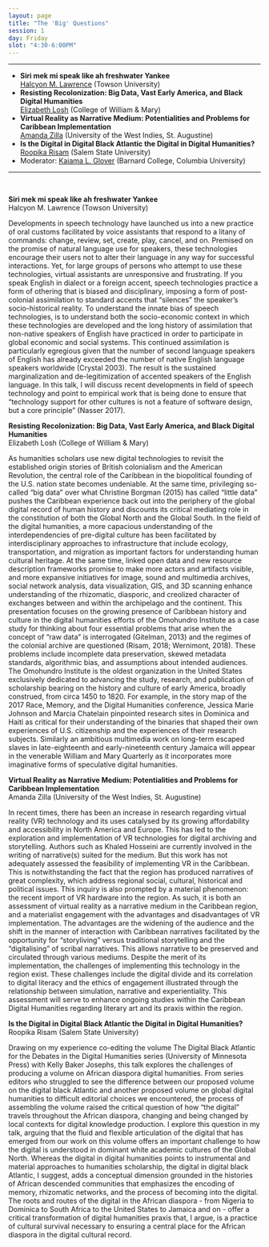 ```yaml
---
layout: page
title: "The 'Big' Questions"
session: 1
day: Friday
slot: "4:30-6:00PM"
---
```



---

- **Siri mek mi speak like ah freshwater Yankee**\
[Halcyon M. Lawrence]({{site.baseurl}}/bios/index.html#halcyon-m-lawrence) (Towson University)
- **Resisting Recolonization: Big Data, Vast Early America, and Black Digital Humanities**\
[Elizabeth Losh]({{site.baseurl}}/bios/index.html#elizabeth-losh) (College of William & Mary)
- **Virtual Reality as Narrative Medium: Potentialities and Problems for Caribbean Implementation**\
[Amanda Zilla]({{site.baseurl}}/bios/index.html#amanda-zilla) (University of the West Indies, St. Augustine) 
- **Is the Digital in Digital Black Atlantic the Digital in Digital Humanities?**\
[Roopika Risam]({{site.baseurl}}/bios/index.html#roopika-risam) (Salem State University)
- Moderator: [Kaiama L. Glover]({{site.baseurl}}/bios/index.html#kaiama-l-glover) (Barnard College, Columbia University)

---

<br>

**Siri mek mi speak like ah freshwater Yankee**\
Halcyon M. Lawrence (Towson University)

Developments in speech technology have launched us into a new practice of oral
customs facilitated by voice assistants that respond to a litany of commands: change,
review, set, create, play, cancel, and on. Premised on the promise of natural language use
for speakers, these technologies encourage their users not to alter their language in any
way for successful interactions. Yet, for large groups of persons who attempt to use these
technologies, virtual assistants are unresponsive and frustrating. If you speak English in
dialect or a foreign accent, speech technologies practice a form of othering that is biased
and disciplinary, imposing a form of post-colonial assimilation to standard accents that
“silences” the speaker’s socio-historical reality. To understand the innate bias of speech
technologies, is to understand both the socio-economic context in which these technologies
are developed and the long history of assimilation that non-native speakers of English have
practiced in order to participate in global economic and social systems. This continued
assimilation is particularly egregious given that the number of second language speakers of
English has already exceeded the number of native English language speakers worldwide
(Crystal 2003). The result is the sustained marginalization and de-legitimization of
accented speakers of the English language. In this talk, I will discuss recent developments
in field of speech technology and point to empirical work that is being done to ensure that
“technology support for other cultures is not a feature of software design, but a core
principle” (Nasser 2017).


**Resisting Recolonization: Big Data, Vast Early America, and Black Digital Humanities**\
Elizabeth Losh (College of William & Mary)

As humanities scholars use new digital technologies to revisit the established origin stories of British colonialism and the American Revolution, the central role of the Caribbean in the biopolitical founding of the U.S. nation state becomes undeniable. At the same time, privileging so-called “big data” over what Christine Borgman (2015) has called “little data” pushes the Caribbean experience back out into the periphery of the global digital record of human history and discounts its critical mediating role in the constitution of both the Global North and the Global South. In the field of the digital humanities, a more capacious understanding of the interdependencies of pre-digital culture has been facilitated by interdisciplinary approaches to infrastructure that include ecology, transportation, and migration as important factors for understanding human cultural heritage. At the same time, linked open data and new resource description frameworks promise to make more actors and artifacts visible, and more expansive initiatives for image, sound and multimedia archives, social network analysis, data visualization, GIS, and 3D scanning enhance understanding of the rhizomatic, diasporic, and creolized character of exchanges between and within the archipelago and the continent. This presentation focuses on the growing presence of Caribbean history and culture in the digital humanities efforts of the Omohundro Institute as a case study for thinking about four essential problems that arise when the concept of “raw data” is interrogated (Gitelman, 2013) and the regimes of the colonial archive are questioned (Risam, 2018; Wernimont, 2018). These problems include incomplete data preservation, skewed metadata standards, algorithmic bias, and assumptions about intended audiences. The Omohundro Institute is the oldest organization in the United States exclusively dedicated to advancing the study, research, and publication of scholarship bearing on the history and culture of early America, broadly construed, from circa 1450 to 1820. For example, in the story map of the 2017 Race, Memory, and the Digital Humanities conference, Jessica Marie Johnson and Marcia Chatelain pinpointed research sites in Dominica and Haiti as critical for their understanding of the binaries that shaped their own experiences of U.S. citizenship and the experiences of their research subjects. Similarly an ambitious multimedia work on long-term escaped slaves in late-eighteenth and early-nineteenth century Jamaica will appear in the venerable William and Mary Quarterly as it incorporates more imaginative forms of speculative digital humanities.

**Virtual Reality as Narrative Medium: Potentialities and Problems for Caribbean Implementation**\
Amanda Zilla (University of the West Indies, St. Augustine) 

In recent times, there has been an increase in research regarding virtual reality (VR) technology and its uses catalysed by its growing affordability and accessibility in North America and Europe. This has led to the exploration and implementation of VR technologies for digital archiving and storytelling. Authors such as Khaled Hosseini are currently involved in the writing of narrative(s) suited for the medium. But this work has not adequately assessed the feasibility of implementing VR in the Caribbean. This is notwithstanding the fact that the region has produced narratives of great complexity, which address regional social, cultural, historical and political issues. This inquiry is also prompted by a material phenomenon: the recent import of VR hardware into the region. As such, it is both an assessment of virtual reality as a narrative medium in the Caribbean region, and a materialist engagement with the advantages and disadvantages of VR implementation. The advantages are the widening of the audience and the shift in the manner of interaction with Caribbean narratives facilitated by the opportunity for “storyliving” versus traditional storytelling and the “digitalising” of scribal narratives. This allows narrative to be preserved and circulated through various mediums. Despite the merit of its implementation, the challenges of implementing this technology in the region exist. These challenges include the digital divide and its correlation to digital literacy and the ethics of engagement illustrated through the relationship between simulation, narrative and experientiality. This assessment will serve to enhance ongoing studies within the Caribbean Digital Humanities regarding literary art and its praxis within the region.

**Is the Digital in Digital Black Atlantic the Digital in Digital Humanities?**\
Roopika Risam (Salem State University)

Drawing on my experience co-editing the volume The Digital Black Atlantic for the Debates in the Digital Humanities series (University of Minnesota Press) with Kelly Baker Josephs, this talk explores the challenges of producing a volume on African diaspora digital humanities. From series editors who struggled to see the difference between our proposed volume on the digital black Atlantic and another proposed volume on global digital humanities to difficult editorial choices we encountered, the process of assembling the volume raised the critical question of how “the digital” travels throughout the African diaspora, changing and being changed by local contexts for digital knowledge production. I explore this question in my talk, arguing that the fluid and flexible articulation of the digital that has emerged from our work on this volume offers an important challenge to how the digital is understood in dominant white academic cultures of the Global North. Whereas the digital in digital humanities points to instrumental and material approaches to humanities scholarship, the digital in digital black Atlantic, I suggest, adds a conceptual dimension grounded in the histories of African descended communities that emphasizes the encoding of memory, rhizomatic networks, and the process of becoming into the digital. The roots and routes of the digital in the African diaspora - from Nigeria to Dominica to South Africa to the United States to Jamaica and on - offer a critical transformation of digital humanities praxis that, I argue, is a practice of cultural survival necessary to ensuring a central place for the African diaspora in the digital cultural record. 
